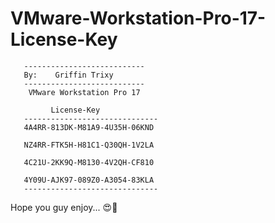 # VMware-Workstation-Pro-17-License-Key
       ---------------------------
       By:    Griffin Trixy
       ---------------------------
        VMware Workstation Pro 17

             License-Key
       ------------------------------
       4A4RR-813DK-M81A9-4U35H-06KND

       NZ4RR-FTK5H-H81C1-Q30QH-1V2LA

       4C21U-2KK9Q-M8130-4V2QH-CF810

       4Y09U-AJK97-089Z0-A3054-83KLA
       ------------------------------

Hope you guy enjoy... 😍🥰
